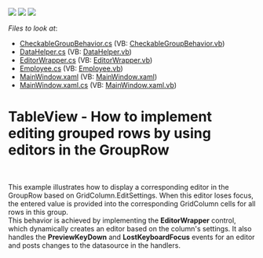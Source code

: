 <!-- default badges list -->
![](https://img.shields.io/endpoint?url=https://codecentral.devexpress.com/api/v1/VersionRange/128653949/22.2.2%2B)
[![](https://img.shields.io/badge/Open_in_DevExpress_Support_Center-FF7200?style=flat-square&logo=DevExpress&logoColor=white)](https://supportcenter.devexpress.com/ticket/details/T192300)
[![](https://img.shields.io/badge/📖_How_to_use_DevExpress_Examples-e9f6fc?style=flat-square)](https://docs.devexpress.com/GeneralInformation/403183)
<!-- default badges end -->
<!-- default file list -->
*Files to look at*:

* [CheckableGroupBehavior.cs](./CS/DevExpress.Example03/CheckableGroupBehavior.cs) (VB: [CheckableGroupBehavior.vb](./VB/DevExpress.Example03/CheckableGroupBehavior.vb))
* [DataHelper.cs](./CS/DevExpress.Example03/DataHelper.cs) (VB: [DataHelper.vb](./VB/DevExpress.Example03/DataHelper.vb))
* [EditorWrapper.cs](./CS/DevExpress.Example03/EditorWrapper.cs) (VB: [EditorWrapper.vb](./VB/DevExpress.Example03/EditorWrapper.vb))
* [Employee.cs](./CS/DevExpress.Example03/Employee.cs) (VB: [Employee.vb](./VB/DevExpress.Example03/Employee.vb))
* [MainWindow.xaml](./CS/DevExpress.Example03/MainWindow.xaml) (VB: [MainWindow.xaml](./VB/DevExpress.Example03/MainWindow.xaml))
* [MainWindow.xaml.cs](./CS/DevExpress.Example03/MainWindow.xaml.cs) (VB: [MainWindow.xaml.vb](./VB/DevExpress.Example03/MainWindow.xaml.vb))
<!-- default file list end -->
# TableView - How to implement editing grouped rows by using editors in the GroupRow


<p> </p>
<p>This example illustrates how to display a corresponding editor in the GroupRow based on GridColumn.EditSettings. When this editor loses focus, the entered value is provided into the corresponding GridColumn cells for all rows in this group. <br />This behavior is achieved by implementing the <strong>EditorWrapper</strong> control, which dynamically creates an editor based on the column's settings. It also handles the <strong>PreviewKeyDown</strong> and <strong>LostKeyboardFocus</strong> events for an editor and posts changes to the datasource in the handlers. </p>

<br/>


